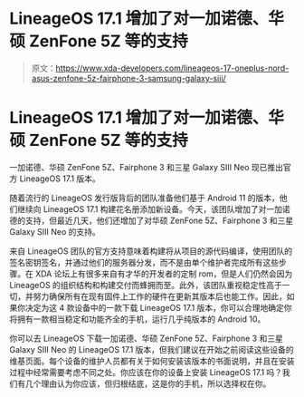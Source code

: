 # LineageOS 17.1 增加了对一加诺德、华硕 ZenFone 5Z 等的支持

> 原文：<https://www.xda-developers.com/lineageos-17-oneplus-nord-asus-zenfone-5z-fairphone-3-samsung-galaxy-siii/>

# LineageOS 17.1 增加了对一加诺德、华硕 ZenFone 5Z 等的支持

一加诺德、华硕 ZenFone 5Z、Fairphone 3 和三星 Galaxy SIII Neo 现已推出官方 LineageOS 17.1 版本。

随着流行的 LineageOS 发行版背后的团队准备他们基于 Android 11 的版本，他们继续向 LineageOS 17.1 构建花名册添加新设备。今天，该团队增加了对一加诺德的支持，但最近几天，他们还增加了对华硕 ZenFone 5Z、Fairphone 3 和三星 Galaxy SIII Neo 的支持。

来自 LineageOS 团队的官方支持意味着构建将从项目的源代码编译，使用团队的签名密钥签名，并通过他们的服务器分发，而不是由单个维护者完成所有这些步骤。在 XDA 论坛上有很多来自有才华的开发者的定制 rom，但是人们仍然会因为 LineageOS 的组织结构和构建交付而蜂拥而至。此外，该团队重视稳定性高于一切，并努力确保所有在现有固件上工作的硬件在更新其版本后也能工作。因此，如果你决定为这 4 款设备中的一款下载 LineageOS 17.1 版本，你可以合理地确定你将拥有一款相当稳定和功能齐全的手机，运行几乎纯版本的 Android 10。

你可以去 LineageOS 下载一加诺德、华硕 ZenFone 5Z、Fairphone 3 和三星 Galaxy SIII Neo 的 LineageOS 17.1 版本，但我们建议在开始之前阅读这些设备的维基页面。每个设备的维护人员都有关于如何安装该版本的书面说明，并且在安装过程中经常需要考虑不同之处。你应该在你的设备上安装 LineageOS 17.1 吗？我们有几个理由认为你应该，但归根结底，这是你的手机，所以选择权在你。